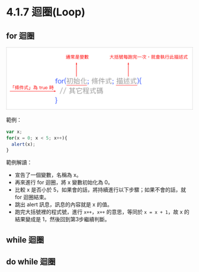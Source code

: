 # 4.1.7 迴圈\(Loop\)

## for 迴圈

![](/assets/loop_for.png)

範例：

```js
var x;
for(x = 0; x < 5; x++){
  alert(x);
}
```

範例解讀：

* 宣告了一個變數，名稱為 x。
* 再來進行 for 迴圈，將 x 變數初始化為 0。
* 比較 x 是否小於 5，如果會的話，將持續進行以下步驟；如果不會的話，就 for 迴圈結束。
* 跳出 alert 訊息，訊息的內容就是 x 的值。
* 跑完大括號裡的程式號，進行 `x++`，`x++` 的意思，等同於 `x = x + 1`，故 x 的結果變成是 1，然後回到第3步繼續判斷。

## while 迴圈

## do while 迴圈




